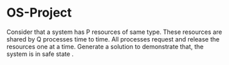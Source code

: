 # OS-Project
Consider that a system has P resources of same type. These resources are shared by Q processes time to time. All processes request and release the resources one at a time. Generate a solution to demonstrate that, the system is in safe state .
